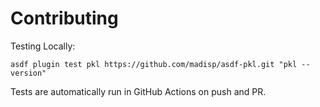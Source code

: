 # Contributing

Testing Locally:

```shell
asdf plugin test pkl https://github.com/madisp/asdf-pkl.git "pkl --version"
```

Tests are automatically run in GitHub Actions on push and PR.
